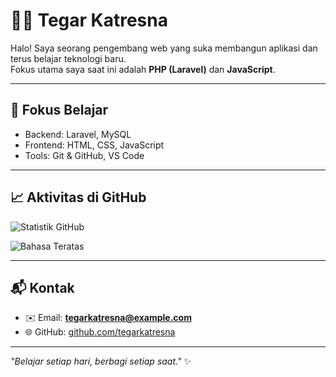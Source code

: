 # 👨‍💻 Tegar Katresna

Halo! Saya seorang pengembang web yang suka membangun aplikasi dan terus belajar teknologi baru.  
Fokus utama saya saat ini adalah **PHP (Laravel)** dan **JavaScript**.  

---

## 🚀 Fokus Belajar
- Backend: Laravel, MySQL  
- Frontend: HTML, CSS, JavaScript  
- Tools: Git & GitHub, VS Code  

---

## 📈 Aktivitas di GitHub
![Statistik GitHub](https://github-readme-stats.vercel.app/api?username=tegarkatresna&show_icons=true&theme=default)

![Bahasa Teratas](https://github-readme-stats.vercel.app/api/top-langs/?username=tegarkatresna&layout=compact&theme=default)

---

## 📬 Kontak
- ✉️ Email: **tegarkatresna@example.com**  
- 🌐 GitHub: [github.com/tegarkatresna](https://github.com/tegarkatresna)  

---

_"Belajar setiap hari, berbagi setiap saat."_ ✨
